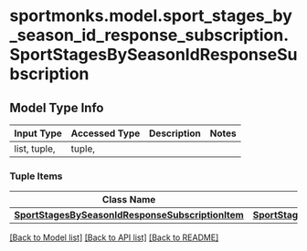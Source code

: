 # sportmonks.model.sport_stages_by_season_id_response_subscription.SportStagesBySeasonIdResponseSubscription

## Model Type Info
Input Type | Accessed Type | Description | Notes
------------ | ------------- | ------------- | -------------
list, tuple,  | tuple,  |  | 

### Tuple Items
Class Name | Input Type | Accessed Type | Description | Notes
------------- | ------------- | ------------- | ------------- | -------------
[**SportStagesBySeasonIdResponseSubscriptionItem**](SportStagesBySeasonIdResponseSubscriptionItem.md) | [**SportStagesBySeasonIdResponseSubscriptionItem**](SportStagesBySeasonIdResponseSubscriptionItem.md) | [**SportStagesBySeasonIdResponseSubscriptionItem**](SportStagesBySeasonIdResponseSubscriptionItem.md) |  | 

[[Back to Model list]](../../README.md#documentation-for-models) [[Back to API list]](../../README.md#documentation-for-api-endpoints) [[Back to README]](../../README.md)


